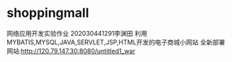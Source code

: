 # shoppingmall
网络应用开发实验作业
202030441291李渊田
利用MYBATIS,MYSQL,JAVA,SERVLET,JSP,HTML开发的电子商城小网站
全新部署网站:http://120.79.147.30:8080/untitled1_war
